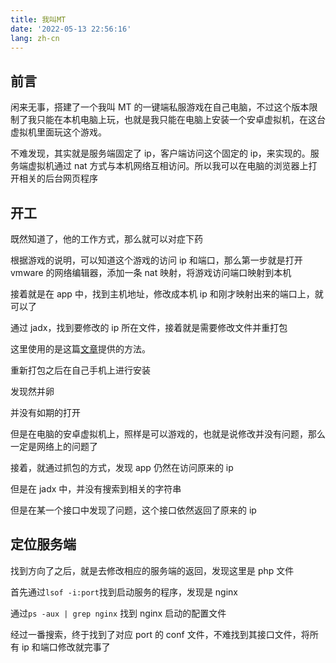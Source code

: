 ```yaml
---
title: 我叫MT
date: '2022-05-13 22:56:16'
lang: zh-cn
---
```


## 前言

闲来无事，搭建了一个我叫 MT 的一键端私服游戏在自己电脑，不过这个版本限制了我只能在本机电脑上玩，也就是我只能在电脑上安装一个安卓虚拟机，在这台虚拟机里面玩这个游戏。

不难发现，其实就是服务端固定了 ip，客户端访问这个固定的 ip，来实现的。服务端虚拟机通过 nat 方式与本机网络互相访问。所以我可以在电脑的浏览器上打开相关的后台网页程序

## 开工

既然知道了，他的工作方式，那么就可以对症下药

根据游戏的说明，可以知道这个游戏的访问 ip 和端口，那么第一步就是打开 vmware 的网络编辑器，添加一条 nat 映射，将游戏访问端口映射到本机

接着就是在 app 中，找到主机地址，修改成本机 ip 和刚才映射出来的端口上，就可以了

通过 jadx，找到要修改的 ip 所在文件，接着就是需要修改文件并重打包

这里使用的是这篇[文章](https://blog.csdn.net/u010889616/article/details/78198822)提供的方法。

重新打包之后在自己手机上进行安装

发现然并卵

并没有如期的打开

但是在电脑的安卓虚拟机上，照样是可以游戏的，也就是说修改并没有问题，那么一定是网络上的问题了

接着，就通过抓包的方式，发现 app 仍然在访问原来的 ip

但是在 jadx 中，并没有搜索到相关的字符串

但是在某一个接口中发现了问题，这个接口依然返回了原来的 ip

## 定位服务端

找到方向了之后，就是去修改相应的服务端的返回，发现这里是 php 文件

首先通过`lsof -i:port`找到启动服务的程序，发现是 nginx

通过`ps -aux | grep nginx` 找到 nginx 启动的配置文件

经过一番搜索，终于找到了对应 port 的 conf 文件，不难找到其接口文件，将所有 ip 和端口修改就完事了

